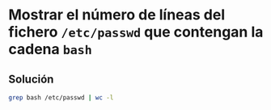 # Mostrar el número de líneas del fichero `/etc/passwd` que contengan la cadena `bash`

## Solución

```bash
grep bash /etc/passwd | wc -l
```
